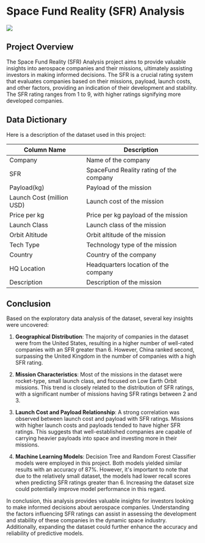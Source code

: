# Space Fund Reality (SFR) Analysis
![](https://c4.wallpaperflare.com/wallpaper/81/233/257/smoke-cape-canaveral-rocket-falcon-9-wallpaper-preview.jpg)
## Project Overview
The Space Fund Reality (SFR) Analysis project aims to provide valuable insights into aerospace companies and their missions, ultimately assisting investors in making informed decisions. The SFR is a crucial rating system that evaluates companies based on their missions, payload, launch costs, and other factors, providing an indication of their development and stability. The SFR rating ranges from 1 to 9, with higher ratings signifying more developed companies.

## Data Dictionary
Here is a description of the dataset used in this project:

| Column Name         | Description                                           |
|---------------------|-------------------------------------------------------|
| Company             | Name of the company                                   |
| SFR                 | SpaceFund Reality rating of the company               |
| Payload(kg)         | Payload of the mission                                |
| Launch Cost (million USD) | Launch cost of the mission                      |
| Price per kg        | Price per kg payload of the mission                  |
| Launch Class        | Launch class of the mission                           |
| Orbit Altitude      | Orbit altitude of the mission                         |
| Tech Type           | Technology type of the mission                        |
| Country             | Country of the company                                |
| HQ Location         | Headquarters location of the company                   |
| Description         | Description of the mission                            |

## Conclusion
Based on the exploratory data analysis of the dataset, several key insights were uncovered:

1. **Geographical Distribution**: The majority of companies in the dataset were from the United States, resulting in a higher number of well-rated companies with an SFR greater than 6. However, China ranked second, surpassing the United Kingdom in the number of companies with a high SFR rating.

2. **Mission Characteristics**: Most of the missions in the dataset were rocket-type, small launch class, and focused on Low Earth Orbit missions. This trend is closely related to the distribution of SFR ratings, with a significant number of missions having SFR ratings between 2 and 3.

3. **Launch Cost and Payload Relationship**: A strong correlation was observed between launch cost and payload with SFR ratings. Missions with higher launch costs and payloads tended to have higher SFR ratings. This suggests that well-established companies are capable of carrying heavier payloads into space and investing more in their missions.

4. **Machine Learning Models**: Decision Tree and Random Forest Classifier models were employed in this project. Both models yielded similar results with an accuracy of 87%. However, it's important to note that due to the relatively small dataset, the models had lower recall scores when predicting SFR ratings greater than 6. Increasing the dataset size could potentially improve model performance in this regard.

In conclusion, this analysis provides valuable insights for investors looking to make informed decisions about aerospace companies. Understanding the factors influencing SFR ratings can assist in assessing the development and stability of these companies in the dynamic space industry. Additionally, expanding the dataset could further enhance the accuracy and reliability of predictive models.
